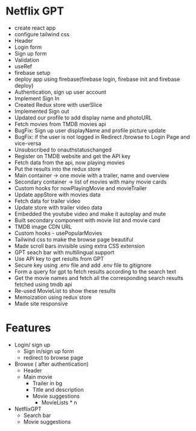 # Netflix GPT
- create react app
- configure tailwind css
- Header
- Login form
- Sign up form
- Validation
- useRef
- firebase setup
- deploy app using firebase(firebase login, firebase init and firebase deploy)
- Authentication, sign up user account
- Implement Sign In
- Created Redux store with userSlice
- Implemented Sign out
- Updated our profile to add display name and photoURL
- Fetch movies from TMDB movies api
- BugFix: Sign up user displayName and profile picture update
- BugFix: if the user is not logged in Redirect /browse to Login Page and vice-versa
- Unsubscribed to onauthstatuschanged
- Register on TMDB website and get the API key
- Fetch data from the api, now playing movies
- Put the results into the redux store
- Main container -> one movie with a trailer, name and overview
- Secondary container -> list of movies with many movie cards
- Custom hooks for nowPlayingMovie and movieTrailer
- Update appStore with movies data
- Fetch data for trailer video
- Update store with trailer video data
- Embedded the youtube video and make it autoplay and mute
- Built secondary component with movie list and movie card
- TMDB image CDN URL
- Custom hooks - usePopularMovies
- Tailwind css to make the browse page beautiful
- Made scroll bars invisible using extra CSS extension
- GPT seach bar with multilingual support
- Use API key to get results from GPT
- Secure key using .env file and add .env file to gitignore
- Form a query for gpt to fetch results according to the search text 
- Get the movie names and fetch all the corresponding search results fetched using tmdb api
- Re-used MovieList to show these results
- Memoization using redux store
- Made site responsive


# Features
- Login/ sign up
    - Sign in/sign up form
    - redirect to browse page
- Browse ( after authentication)
    - Header
    - Main movie
        - Trailer in bg
        - Title and description
        - Movie suggestions
            - MovieLists * n
- NetflixGPT
    - Search bar
    - Movie suggestions
